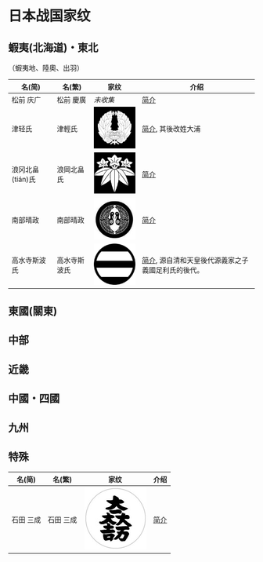 # 日本战国家纹

## 蝦夷(北海道)・東北

（蝦夷地、陸奧、出羽）

名(简) | 名(繁) | 家纹 | 介绍
------------ | ------------ | ------------- | -------------
松前 庆广 | 松前 慶廣 | *未收集* | [简介](https://zh.wikipedia.org/wiki/%E6%9D%BE%E5%89%8D%E6%85%B6%E5%BB%A3)
津轻氏 | 津輕氏 | ![i](/img/津轻氏.png) | [简介](https://zh.wikipedia.org/wiki/%E6%B4%A5%E8%BC%95%E6%B0%8F), 其後改姓大浦
浪冈北畠(tián)氏 | 浪岡北畠氏 | ![i](img/浪岡北畠氏.jpg) | [简介](https://baike.baidu.com/item/%E6%B5%AA%E5%86%88%E5%8C%97%E7%95%A0%E6%B0%8F/13826825?fr=aladdin)
南部晴政 | 南部晴政 | ![i](img/南部晴政.jpg) | [简介](https://zh.wikipedia.org/wiki/%E5%8D%97%E9%83%A8%E6%99%B4%E6%94%BF)
高水寺斯波氏 | 高水寺斯波氏 | ![i](img/高水寺斯波氏.png) | [简介](https://zh.wikipedia.org/wiki/%E6%96%AF%E6%B3%A2%E6%B0%8F), 源自清和天皇後代源義家之子義國足利氏的後代。

## 東國(關東)

## 中部

## 近畿

## 中國・四國

## 九州

## 特殊

名(简) | 名(繁) | 家纹 | 介绍
------------ | ------------ | ------------- | -------------
石田 三成 | 石田 三成 | ![家纹](/img/石田三成.jpg) | [简介](https://zh.wikipedia.org/wiki/%E7%9F%B3%E7%94%B0%E4%B8%89%E6%88%90)

